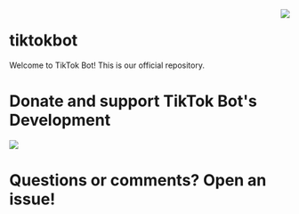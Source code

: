 <img style="float: right;" src="https://raw.githubusercontent.com/tiktok-bot/tiktokbot/master/ttbot-logo.png">

# tiktokbot

Welcome to TikTok Bot! This is our official repository.

# Donate and support TikTok Bot's Development
<a target="_blank" href="https://donorbox.org/tiktokbot?default_interval=o"><img src="https://d1iczxrky3cnb2.cloudfront.net/button-medium-blue.png" /></a>

# Questions or comments? Open an issue!
